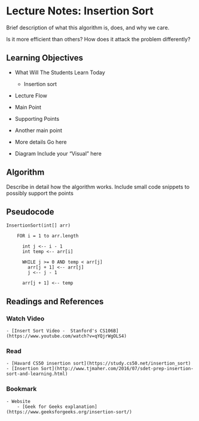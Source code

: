 # Lecture Notes: Insertion Sort
Brief description of what this algorithm is, does, and why we care.

Is it more efficient than others? How does it attack the problem differently?

## Learning Objectives
- What Will The Students Learn Today
  - Insertion sort

- Lecture Flow
- Main Point
- Supporting Points
- Another main point
- More details Go here
- Diagram
Include your “Visual” here

## Algorithm
Describe in detail how the algorithm works. Include small code snippets to possibly support the points

## Pseudocode
```
InsertionSort(int[] arr)
  
    FOR i = 1 to arr.length
    
      int j <-- i - 1
      int temp <-- arr[i]
      
      WHILE j >= 0 AND temp < arr[j]
        arr[j + 1] <-- arr[j]
        j <-- j - 1
        
      arr[j + 1] <-- temp
```

## Readings and References
### Watch Video
    - [Insert Sort Video -  Stanford's CS106B] (https://www.youtube.com/watch?v=qYQjrWgOLS4)

### Read
    - [Havard CS50 insertion sort](https://study.cs50.net/insertion_sort)
    - [Insertion Sort](http://www.tjmaher.com/2016/07/sdet-prep-insertion-sort-and-learning.html)

### Bookmark
    - Website
        - [Geek for Geeks explanation](https://www.geeksforgeeks.org/insertion-sort/)
